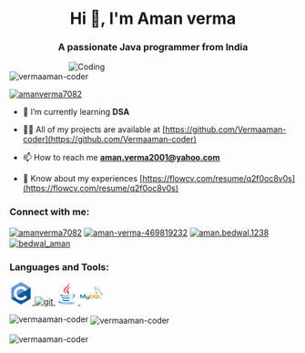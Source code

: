 <h1 align="center">Hi 👋, I'm Aman verma</h1>
<h3 align="center">A passionate Java programmer from India</h3>
<img align="right" alt="Coding" width="400" src="https://cdn.dribbble.com/users/1019864/screenshots/3079099/codeloop.gif">

<p align="left"> <img src="https://komarev.com/ghpvc/?username=vermaaman-coder&label=Profile%20views&color=0e75b6&style=flat" alt="vermaaman-coder" /> </p>

<p align="left"> <a href="https://twitter.com/amanverma7082" target="blank"><img src="https://img.shields.io/twitter/follow/amanverma7082?logo=twitter&style=for-the-badge" alt="amanverma7082" /></a> </p>

- 🌱 I’m currently learning **DSA**

- 👨‍💻 All of my projects are available at [https://github.com/Vermaaman-coder](https://github.com/Vermaaman-coder)

- 📫 How to reach me **aman.verma2001@yahoo.com**

- 📄 Know about my experiences [https://flowcv.com/resume/q2f0oc8v0s](https://flowcv.com/resume/q2f0oc8v0s)

<h3 align="left">Connect with me:</h3>
<p align="left">
<a href="https://twitter.com/amanverma7082" target="blank"><img align="center" src="https://raw.githubusercontent.com/rahuldkjain/github-profile-readme-generator/master/src/images/icons/Social/twitter.svg" alt="amanverma7082" height="30" width="40" /></a>
<a href="https://linkedin.com/in/aman-verma-469819232" target="blank"><img align="center" src="https://raw.githubusercontent.com/rahuldkjain/github-profile-readme-generator/master/src/images/icons/Social/linked-in-alt.svg" alt="aman-verma-469819232" height="30" width="40" /></a>
<a href="https://fb.com/aman.bedwal.1238" target="blank"><img align="center" src="https://raw.githubusercontent.com/rahuldkjain/github-profile-readme-generator/master/src/images/icons/Social/facebook.svg" alt="aman.bedwal.1238" height="30" width="40" /></a>
<a href="https://instagram.com/bedwal_aman" target="blank"><img align="center" src="https://raw.githubusercontent.com/rahuldkjain/github-profile-readme-generator/master/src/images/icons/Social/instagram.svg" alt="bedwal_aman" height="30" width="40" /></a>
</p>

<h3 align="left">Languages and Tools:</h3>
<p align="left"> <a href="https://www.cprogramming.com/" target="_blank" rel="noreferrer"> <img src="https://raw.githubusercontent.com/devicons/devicon/master/icons/c/c-original.svg" alt="c" width="40" height="40"/> </a> <a href="https://git-scm.com/" target="_blank" rel="noreferrer"> <img src="https://www.vectorlogo.zone/logos/git-scm/git-scm-icon.svg" alt="git" width="40" height="40"/> </a> <a href="https://www.java.com" target="_blank" rel="noreferrer"> <img src="https://raw.githubusercontent.com/devicons/devicon/master/icons/java/java-original.svg" alt="java" width="40" height="40"/> </a> <a href="https://www.mysql.com/" target="_blank" rel="noreferrer"> <img src="https://raw.githubusercontent.com/devicons/devicon/master/icons/mysql/mysql-original-wordmark.svg" alt="mysql" width="40" height="40"/> </a> </p>

<p><img align="left" src="https://github-readme-stats.vercel.app/api/top-langs?username=vermaaman-coder&show_icons=true&locale=en&layout=compact" alt="vermaaman-coder" /></p>

<p>&nbsp;<img align="center" src="https://github-readme-stats.vercel.app/api?username=vermaaman-coder&show_icons=true&locale=en" alt="vermaaman-coder" /></p>

<p><img align="center" src="https://github-readme-streak-stats.herokuapp.com/?user=vermaaman-coder&" alt="vermaaman-coder" /></p>
